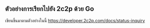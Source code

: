 ## ตัวอย่างการเรียกไปยัง 2c2p ด้วย Go
เขียนขึ้นมาตามตัวอย่างในนี้ https://developer.2c2p.com/docs/status-inquiry